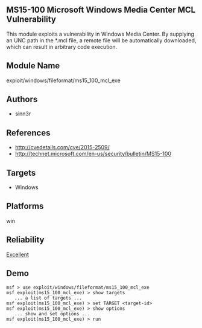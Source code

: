 ## MS15-100 Microsoft Windows Media Center MCL Vulnerability

This module exploits a vulnerability in Windows Media 
Center. By supplying an UNC path in the *.mcl file, a remote 
file will be automatically downloaded, which can result in 
arbitrary code execution.


## Module Name
exploit/windows/fileformat/ms15_100_mcl_exe

## Authors
* sinn3r


## References
* http://cvedetails.com/cve/2015-2509/
* http://technet.microsoft.com/en-us/security/bulletin/MS15-100



## Targets
* Windows


## Platforms
win

## Reliability
[Excellent](https://github.com/rapid7/metasploit-framework/wiki/Exploit-Ranking)

## Demo

```
msf > use exploit/windows/fileformat/ms15_100_mcl_exe
msf exploit(ms15_100_mcl_exe) > show targets
   ... a list of targets ...
msf exploit(ms15_100_mcl_exe) > set TARGET <target-id>
msf exploit(ms15_100_mcl_exe) > show options
   ... show and set options ...
msf exploit(ms15_100_mcl_exe) > run
```
    
    
